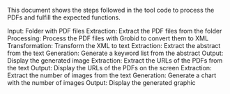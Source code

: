 This document shows the steps followed in the tool code to process the PDFs and fulfill the expected functions.

Input: Folder with PDF files
Extraction: Extract the PDF files from the folder
Processing: Process the PDF files with Grobid to convert them to XML
Transformation: Transform the XML to text
Extraction: Extract the abstract from the text
Generation: Generate a keyword list from the abstract
Output: Display the generated image
Extraction: Extract the URLs of the PDFs from the text
Output: Display the URLs of the PDFs on the screen
Extraction: Extract the number of images from the text
Generation: Generate a chart with the number of images
Output: Display the generated graphic
